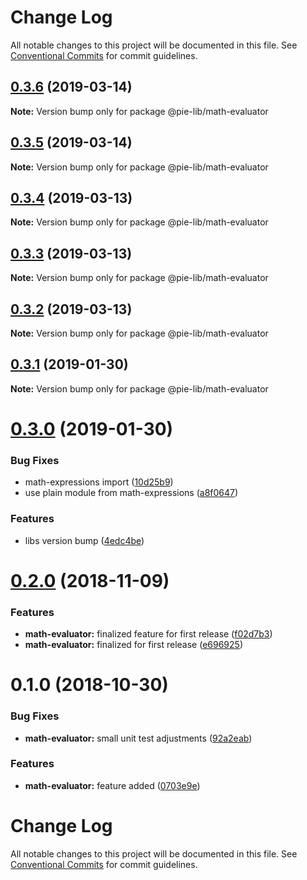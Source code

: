 # Change Log

All notable changes to this project will be documented in this file.
See [Conventional Commits](https://conventionalcommits.org) for commit guidelines.

## [0.3.6](https://github.com/pie-framework/pie-lib/compare/@pie-lib/math-evaluator@0.3.5...@pie-lib/math-evaluator@0.3.6) (2019-03-14)

**Note:** Version bump only for package @pie-lib/math-evaluator





## [0.3.5](https://github.com/pie-framework/pie-lib/compare/@pie-lib/math-evaluator@0.3.4...@pie-lib/math-evaluator@0.3.5) (2019-03-14)

**Note:** Version bump only for package @pie-lib/math-evaluator





## [0.3.4](https://github.com/pie-framework/pie-lib/compare/@pie-lib/math-evaluator@0.3.3...@pie-lib/math-evaluator@0.3.4) (2019-03-13)

**Note:** Version bump only for package @pie-lib/math-evaluator





## [0.3.3](https://github.com/pie-framework/pie-lib/compare/@pie-lib/math-evaluator@0.3.2...@pie-lib/math-evaluator@0.3.3) (2019-03-13)

**Note:** Version bump only for package @pie-lib/math-evaluator





## [0.3.2](https://github.com/pie-framework/pie-lib/compare/@pie-lib/math-evaluator@0.3.1...@pie-lib/math-evaluator@0.3.2) (2019-03-13)

**Note:** Version bump only for package @pie-lib/math-evaluator





## [0.3.1](https://github.com/pie-framework/pie-lib/compare/@pie-lib/math-evaluator@0.3.0...@pie-lib/math-evaluator@0.3.1) (2019-01-30)

**Note:** Version bump only for package @pie-lib/math-evaluator





# [0.3.0](https://github.com/pie-framework/pie-lib/compare/@pie-lib/math-evaluator@0.2.0...@pie-lib/math-evaluator@0.3.0) (2019-01-30)


### Bug Fixes

* math-expressions import ([10d25b9](https://github.com/pie-framework/pie-lib/commit/10d25b9))
* use plain module from math-expressions ([a8f0647](https://github.com/pie-framework/pie-lib/commit/a8f0647))


### Features

* libs version bump ([4edc4be](https://github.com/pie-framework/pie-lib/commit/4edc4be))





<a name="0.2.0"></a>
# [0.2.0](https://github.com/pie-framework/pie-lib/compare/@pie-lib/math-evaluator@0.1.0...@pie-lib/math-evaluator@0.2.0) (2018-11-09)


### Features

* **math-evaluator:** finalized feature for first release ([f02d7b3](https://github.com/pie-framework/pie-lib/commit/f02d7b3))
* **math-evaluator:** finalized for first release ([e696925](https://github.com/pie-framework/pie-lib/commit/e696925))





<a name="0.1.0"></a>
# 0.1.0 (2018-10-30)


### Bug Fixes

* **math-evaluator:** small unit test adjustments ([92a2eab](https://github.com/pie-framework/pie-lib/commit/92a2eab))


### Features

* **math-evaluator:** feature added ([0703e9e](https://github.com/pie-framework/pie-lib/commit/0703e9e))





# Change Log

All notable changes to this project will be documented in this file.
See [Conventional Commits](https://conventionalcommits.org) for commit guidelines.
